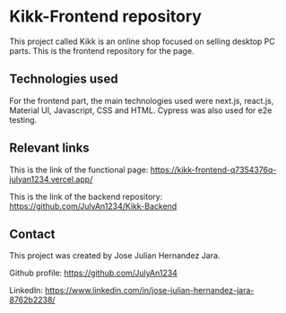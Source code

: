 # Kikk-Frontend repository

This project called Kikk is an online shop focused on selling desktop PC parts. This is the frontend repository for the page.

## Technologies used

For the frontend part, the main technologies used were next.js, react.js, Material UI, Javascript, CSS and HTML. Cypress was also used for e2e testing.

## Relevant links
This is the link of the functional page: https://kikk-frontend-q7354376q-julyan1234.vercel.app/

This is the link of the backend repository: https://github.com/JulyAn1234/Kikk-Backend

## Contact
This project was created by Jose Julian Hernandez Jara.

Github profile: https://github.com/JulyAn1234

LinkedIn: https://www.linkedin.com/in/jose-julian-hernandez-jara-8762b2238/
